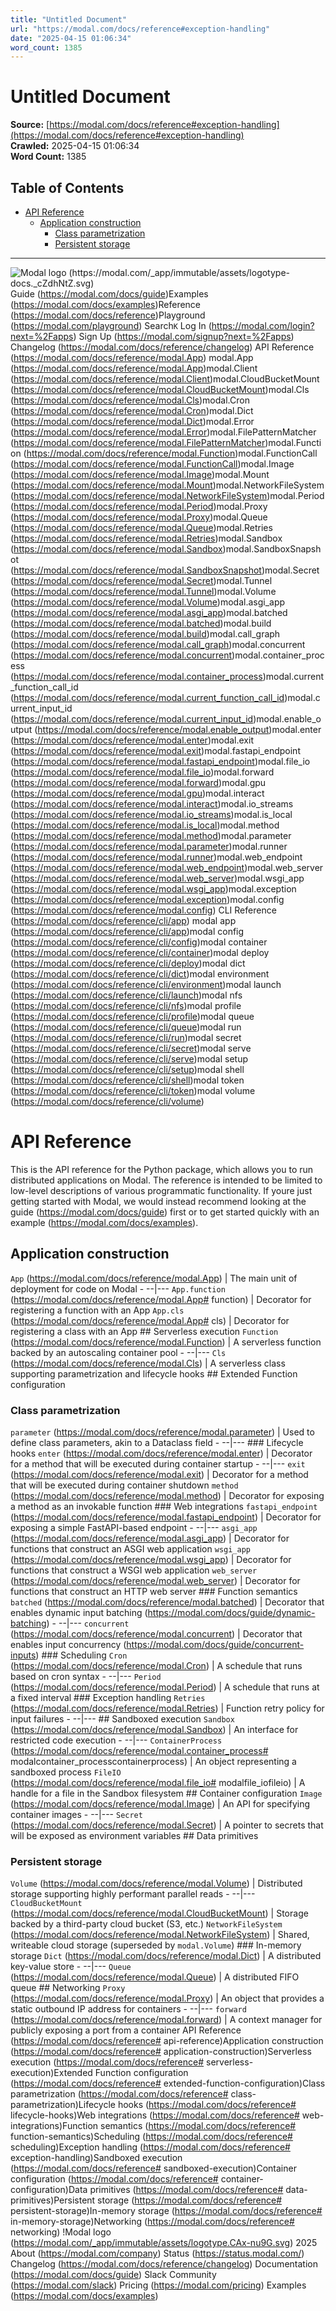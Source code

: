 ```yaml
---
title: "Untitled Document"
url: "https://modal.com/docs/reference#exception-handling"
date: "2025-04-15 01:06:34"
word_count: 1385
---
```


# Untitled Document

**Source:** [https://modal.com/docs/reference#exception-handling](https://modal.com/docs/reference#exception-handling)  
**Crawled:** 2025-04-15 01:06:34  
**Word Count:** 1385

## Table of Contents

- [API Reference](#api-reference)
  - [Application construction](#application-construction)
    - [Class parametrization](#class-parametrization)
    - [Persistent storage](#persistent-storage)

---

![Modal logo (https://modal.com/_app/immutable/assets/logotype-docs._cZdhNtZ.svg)](https://modal.com/docs)
Guide (https://modal.com/docs/guide)Examples (https://modal.com/docs/examples)Reference (https://modal.com/docs/reference)Playground (https://modal.com/playground)
Search`K`
Log In (https://modal.com/login?next=%2Fapps) Sign Up (https://modal.com/signup?next=%2Fapps)
Changelog (https://modal.com/docs/reference/changelog) API Reference (https://modal.com/docs/reference/modal.App) modal.App (https://modal.com/docs/reference/modal.App)modal.Client (https://modal.com/docs/reference/modal.Client)modal.CloudBucketMount (https://modal.com/docs/reference/modal.CloudBucketMount)modal.Cls (https://modal.com/docs/reference/modal.Cls)modal.Cron (https://modal.com/docs/reference/modal.Cron)modal.Dict (https://modal.com/docs/reference/modal.Dict)modal.Error (https://modal.com/docs/reference/modal.Error)modal.FilePatternMatcher (https://modal.com/docs/reference/modal.FilePatternMatcher)modal.Function (https://modal.com/docs/reference/modal.Function)modal.FunctionCall (https://modal.com/docs/reference/modal.FunctionCall)modal.Image (https://modal.com/docs/reference/modal.Image)modal.Mount (https://modal.com/docs/reference/modal.Mount)modal.NetworkFileSystem (https://modal.com/docs/reference/modal.NetworkFileSystem)modal.Period (https://modal.com/docs/reference/modal.Period)modal.Proxy (https://modal.com/docs/reference/modal.Proxy)modal.Queue (https://modal.com/docs/reference/modal.Queue)modal.Retries (https://modal.com/docs/reference/modal.Retries)modal.Sandbox (https://modal.com/docs/reference/modal.Sandbox)modal.SandboxSnapshot (https://modal.com/docs/reference/modal.SandboxSnapshot)modal.Secret (https://modal.com/docs/reference/modal.Secret)modal.Tunnel (https://modal.com/docs/reference/modal.Tunnel)modal.Volume (https://modal.com/docs/reference/modal.Volume)modal.asgi_app (https://modal.com/docs/reference/modal.asgi_app)modal.batched (https://modal.com/docs/reference/modal.batched)modal.build (https://modal.com/docs/reference/modal.build)modal.call_graph (https://modal.com/docs/reference/modal.call_graph)modal.concurrent (https://modal.com/docs/reference/modal.concurrent)modal.container_process (https://modal.com/docs/reference/modal.container_process)modal.current_function_call_id (https://modal.com/docs/reference/modal.current_function_call_id)modal.current_input_id (https://modal.com/docs/reference/modal.current_input_id)modal.enable_output (https://modal.com/docs/reference/modal.enable_output)modal.enter (https://modal.com/docs/reference/modal.enter)modal.exit (https://modal.com/docs/reference/modal.exit)modal.fastapi_endpoint (https://modal.com/docs/reference/modal.fastapi_endpoint)modal.file_io (https://modal.com/docs/reference/modal.file_io)modal.forward (https://modal.com/docs/reference/modal.forward)modal.gpu (https://modal.com/docs/reference/modal.gpu)modal.interact (https://modal.com/docs/reference/modal.interact)modal.io_streams (https://modal.com/docs/reference/modal.io_streams)modal.is_local (https://modal.com/docs/reference/modal.is_local)modal.method (https://modal.com/docs/reference/modal.method)modal.parameter (https://modal.com/docs/reference/modal.parameter)modal.runner (https://modal.com/docs/reference/modal.runner)modal.web_endpoint (https://modal.com/docs/reference/modal.web_endpoint)modal.web_server (https://modal.com/docs/reference/modal.web_server)modal.wsgi_app (https://modal.com/docs/reference/modal.wsgi_app)modal.exception (https://modal.com/docs/reference/modal.exception)modal.config (https://modal.com/docs/reference/modal.config) CLI Reference (https://modal.com/docs/reference/cli/app) modal app (https://modal.com/docs/reference/cli/app)modal config (https://modal.com/docs/reference/cli/config)modal container (https://modal.com/docs/reference/cli/container)modal deploy (https://modal.com/docs/reference/cli/deploy)modal dict (https://modal.com/docs/reference/cli/dict)modal environment (https://modal.com/docs/reference/cli/environment)modal launch (https://modal.com/docs/reference/cli/launch)modal nfs (https://modal.com/docs/reference/cli/nfs)modal profile (https://modal.com/docs/reference/cli/profile)modal queue (https://modal.com/docs/reference/cli/queue)modal run (https://modal.com/docs/reference/cli/run)modal secret (https://modal.com/docs/reference/cli/secret)modal serve (https://modal.com/docs/reference/cli/serve)modal setup (https://modal.com/docs/reference/cli/setup)modal shell (https://modal.com/docs/reference/cli/shell)modal token (https://modal.com/docs/reference/cli/token)modal volume (https://modal.com/docs/reference/cli/volume)
# API Reference <a id="api-reference"></a>
This is the API reference for the Python package, which allows you to run distributed applications on Modal.
The reference is intended to be limited to low-level descriptions of various programmatic functionality. If youre just getting started with Modal, we would instead recommend looking at the guide (https://modal.com/docs/guide) first or to get started quickly with an example (https://modal.com/docs/examples).
## Application construction <a id="application-construction"></a>
`App` (https://modal.com/docs/reference/modal.App) | The main unit of deployment for code on Modal - --|--- `App.function` (https://modal.com/docs/reference/modal.App# function) | Decorator for registering a function with an App `App.cls` (https://modal.com/docs/reference/modal.App# cls) | Decorator for registering a class with an App ## Serverless execution
`Function` (https://modal.com/docs/reference/modal.Function) | A serverless function backed by an autoscaling container pool - --|--- `Cls` (https://modal.com/docs/reference/modal.Cls) | A serverless class supporting parametrization and lifecycle hooks ## Extended Function configuration
### Class parametrization <a id="class-parametrization"></a>
`parameter` (https://modal.com/docs/reference/modal.parameter) | Used to define class parameters, akin to a Dataclass field - --|--- ### Lifecycle hooks
`enter` (https://modal.com/docs/reference/modal.enter) | Decorator for a method that will be executed during container startup - --|--- `exit` (https://modal.com/docs/reference/modal.exit) | Decorator for a method that will be executed during container shutdown `method` (https://modal.com/docs/reference/modal.method) | Decorator for exposing a method as an invokable function ### Web integrations
`fastapi_endpoint` (https://modal.com/docs/reference/modal.fastapi_endpoint) | Decorator for exposing a simple FastAPI-based endpoint - --|--- `asgi_app` (https://modal.com/docs/reference/modal.asgi_app) | Decorator for functions that construct an ASGI web application `wsgi_app` (https://modal.com/docs/reference/modal.wsgi_app) | Decorator for functions that construct a WSGI web application `web_server` (https://modal.com/docs/reference/modal.web_server) | Decorator for functions that construct an HTTP web server ### Function semantics
`batched` (https://modal.com/docs/reference/modal.batched) | Decorator that enables dynamic input batching (https://modal.com/docs/guide/dynamic-batching) - --|--- `concurrent` (https://modal.com/docs/reference/modal.concurrent) | Decorator that enables input concurrency (https://modal.com/docs/guide/concurrent-inputs) ### Scheduling
`Cron` (https://modal.com/docs/reference/modal.Cron) | A schedule that runs based on cron syntax - --|--- `Period` (https://modal.com/docs/reference/modal.Period) | A schedule that runs at a fixed interval ### Exception handling
`Retries` (https://modal.com/docs/reference/modal.Retries) | Function retry policy for input failures - --|--- ## Sandboxed execution
`Sandbox` (https://modal.com/docs/reference/modal.Sandbox) | An interface for restricted code execution - --|--- `ContainerProcess` (https://modal.com/docs/reference/modal.container_process# modalcontainer_processcontainerprocess) | An object representing a sandboxed process `FileIO` (https://modal.com/docs/reference/modal.file_io# modalfile_iofileio) | A handle for a file in the Sandbox filesystem ## Container configuration
`Image` (https://modal.com/docs/reference/modal.Image) | An API for specifying container images - --|--- `Secret` (https://modal.com/docs/reference/modal.Secret) | A pointer to secrets that will be exposed as environment variables ## Data primitives
### Persistent storage <a id="persistent-storage"></a>
`Volume` (https://modal.com/docs/reference/modal.Volume) | Distributed storage supporting highly performant parallel reads - --|--- `CloudBucketMount` (https://modal.com/docs/reference/modal.CloudBucketMount) | Storage backed by a third-party cloud bucket (S3, etc.) `NetworkFileSystem` (https://modal.com/docs/reference/modal.NetworkFileSystem) | Shared, writeable cloud storage (superseded by `modal.Volume`) ### In-memory storage
`Dict` (https://modal.com/docs/reference/modal.Dict) | A distributed key-value store - --|--- `Queue` (https://modal.com/docs/reference/modal.Queue) | A distributed FIFO queue ## Networking
`Proxy` (https://modal.com/docs/reference/modal.Proxy) | An object that provides a static outbound IP address for containers - --|--- `forward` (https://modal.com/docs/reference/modal.forward) | A context manager for publicly exposing a port from a container API Reference (https://modal.com/docs/reference# api-reference)Application construction (https://modal.com/docs/reference# application-construction)Serverless execution (https://modal.com/docs/reference# serverless-execution)Extended Function configuration (https://modal.com/docs/reference# extended-function-configuration)Class parametrization (https://modal.com/docs/reference# class-parametrization)Lifecycle hooks (https://modal.com/docs/reference# lifecycle-hooks)Web integrations (https://modal.com/docs/reference# web-integrations)Function semantics (https://modal.com/docs/reference# function-semantics)Scheduling (https://modal.com/docs/reference# scheduling)Exception handling (https://modal.com/docs/reference# exception-handling)Sandboxed execution (https://modal.com/docs/reference# sandboxed-execution)Container configuration (https://modal.com/docs/reference# container-configuration)Data primitives (https://modal.com/docs/reference# data-primitives)Persistent storage (https://modal.com/docs/reference# persistent-storage)In-memory storage (https://modal.com/docs/reference# in-memory-storage)Networking (https://modal.com/docs/reference# networking)
!Modal logo (https://modal.com/_app/immutable/assets/logotype.CAx-nu9G.svg)  2025
About (https://modal.com/company) Status (https://status.modal.com/) Changelog (https://modal.com/docs/reference/changelog) Documentation (https://modal.com/docs/guide) Slack Community (https://modal.com/slack) Pricing (https://modal.com/pricing) Examples (https://modal.com/docs/examples)